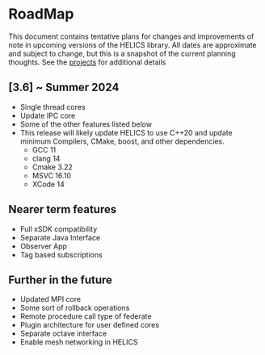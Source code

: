 # RoadMap

This document contains tentative plans for changes and improvements of note in upcoming versions of the HELICS library. All dates are approximate and subject to change, but this is a snapshot of the current planning thoughts. See the [projects](https://github.com/GMLC-TDC/HELICS/projects) for additional details

## \[3.6\] ~ Summer 2024

- Single thread cores
- Update IPC core
- Some of the other features listed below
- This release will likely update HELICS to use C++20 and update minimum Compilers, CMake, boost, and other dependencies.
  - GCC 11
  - clang 14
  - Cmake 3.22
  - MSVC 16.10
  - XCode 14
  

## Nearer term features

- Full xSDK compatibility
- Separate Java Interface
- Observer App
- Tag based subscriptions

## Further in the future

- Updated MPI core
- Some sort of rollback operations
- Remote procedure call type of federate
- Plugin architecture for user defined cores
- Separate octave interface
- Enable mesh networking in HELICS
